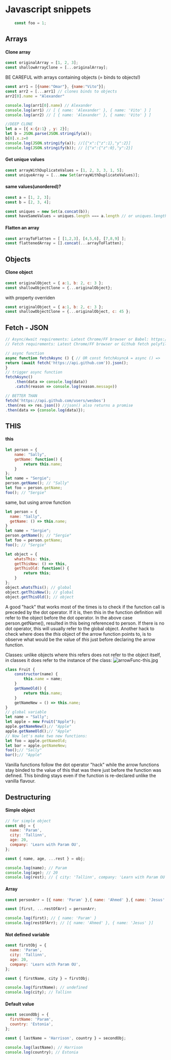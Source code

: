 # Javascript snippets

```javascript
    const foo = 1;
```

## Arrays

#### Clone array
```javascript
const originalArray = [1, 2, 3];
const shallowArrayClone = [...originalArray];
```
BE CAREFUL with arrays containing objects (= binds to objects!)
```javascript
const arr1 = [{name:"Omar"}, {name:"Vito"}];
const arr2 = [...arr1] // clones binds to objects
arr2[0].name = "Alexander"

console.log(arr1[0].name) // Alexander
console.log(arr1) // [ { name: 'Alexander' }, { name: 'Vito' } ]
console.log(arr2) // [ { name: 'Alexander' }, { name: 'Vito' } ]

//DEEP CLONE
let a = [{ x:{z:1} , y: 2}];
let b = JSON.parse(JSON.stringify(a));
b[0].x.z=0
console.log(JSON.stringify(a)); //[{"x":{"z":1},"y":2}]
console.log(JSON.stringify(b)); // [{"x":{"z":0},"y":2}]
```
#### Get unique values
```javascript
const arrayWithDuplicateValues = [1, 2, 3, 3, 1, 5];
const uniqueArray = [...new Set(arrayWithDuplicateValues)];
```
#### same values(unordered)?
```javascript
const a = [1, 2, 3];
const b = [2, 3, 4];

const uniques = new Set(a.concat(b));
const haveSameValues = uniques.length === a.length // or uniques.length === b.length;
```
#### Flatten an array
```javascript
const arrayToFlatten = [ [1,2,3], [4,5,6], [7,8,9] ];
const flattenedArray = [].concat(...arrayToFlatten);
```

## Objects

#### Clone object
```javascript
const originalObject = { a:1, b: 2, c: 3 };
const shallowObjectClone = {...originalObject};
```
with property overriden
```javascript
const originalObject = { a:1, b: 2, c: 3 };
const shallowObjectClone = {...originalObject, c: 45 };
```

## Fetch - JSON
```javascript
// Async/Await requirements: Latest Chrome/FF browser or Babel: https://babeljs.io/docs/plugins/transform-async-to-generator/
// Fetch requirements: Latest Chrome/FF browser or Github fetch polyfill: https://github.com/github/fetch

// async function
async function fetchAsync () { // OR const fetchAsyncA = async () =>
return (await fetch('https://api.github.com')).json();
}
// trigger async function
fetchAsync()
    .then(data => console.log(data))
    .catch(reason => console.log(reason.message))

// BETTER THAN
fetch('https://api.github.com/users/wesbos')
.then(res => res.json()) //json() also returns a promise
.then(data => {console.log(data)});
```

## THIS

#### this
```javascript
let person = {
    name: "Sally",
    getName: function() {
        return this.name;
    }
};
let name = "Sergie";
person.getName(); // "Sally"
let foo = person.getName;
foo(); // "Sergie"
```
same, but using arrow function
```javascript
let person = {
  name: "Sally",
  getName: () => this.name;
}
let name = "Sergie";
person.getName(); // "Sergie"
let foo = person.getName;
foo(); // "Sergie"
```
```javascript
let object = {
    whatsThis: this,
    getThisNew: () => this,
    getThisOld: function() {
        return this;
    }
};
object.whatsThis(); // global
object.getThisNew(); // global
object.getThisOld(); // object
```
A good "hack" that works most of the times is to check if the function call is preceded by the dot operator. If it is, then this in the function definition will refer to the object before the dot operator. In the above case person.getName(), resulted in this being referenced to person. If there is no dot operator, this will usually refer to the global object.
Another hack to check where does the _this_ object of the arrow function points to, is to observe what would be the value of _this_ just before declaring the arrow function.

Classes: unlike objects where this refers does not refer to the object itself, in classes it does refer to the instance of the class:
![arrowFunc-this.jpg]({{site.baseurl}}/javascript/arrowFunc-this.jpg)
```javascript
class Fruit {
    constructor(name) {
        this.name = name;
    }
    getNameOld() {
        return this.name;
    }
    getNameNew = () => this.name;
}
// global variable
let name = "Sally";
let apple = new Fruit("Apple");
apple.getNameNew();// "Apple"
apple.getNameOld();// "Apple"
// Now let's make two new functions:
let foo = apple.getNameOld;
let bar = apple.getNameNew;
foo();// "Sally"
bar();// "Apple"
```
Vanilla functions follow the dot operator "hack" while the arrow functions stay binded to the value of this that was there just before the function was defined. This binding stays even if the function is re-declared unlike the vanilla flavour.


## Destructuring

#### Simple object
```javascript
// for simple object
const obj = {
  name: 'Param',
  city: 'Tallinn',
  age: 20,
  company: 'Learn with Param OU',
};

const { name, age, ...rest } = obj;

console.log(name); // Param
console.log(age); // 20
console.log(rest); // { city: 'Tallinn', company: 'Learn with Param OU', }
```

#### Array
```javascript
const personArr = [{ name: 'Param' },{ name: 'Ahmed' },{ name: 'Jesus' }];

const [first, ...restOfArr] = personArr;

console.log(first); // { name: 'Param' }
console.log(restOfArr); // [{ name: 'Ahmed' }, { name: 'Jesus' }]
```

#### Not defined variable
```javascript
const firstObj = {
  name: 'Param',
  city: 'Tallinn',
  age: 20,
  company: 'Learn with Param OU',
};

const { firstName, city } = firstObj;

console.log(firstName); // undefined
console.log(city); // Tallinn
```

#### Default value
```javascript
const secondObj = {
  firstName: 'Param',
  country: 'Estonia',
};

const { lastName = 'Harrison', country } = secondObj;

console.log(lastName); // Harrison
console.log(country); // Estonia
```